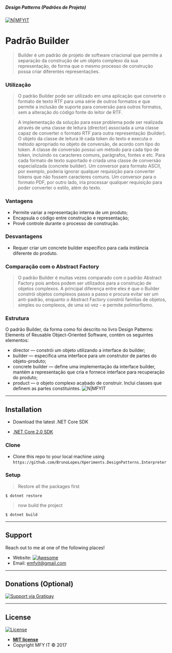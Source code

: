 ##### Design Patterns (Padrões de Projeto)     
[![N|MFYIT](https://contrib.azurewebsites.net/mfyit_card.png)](http://mfyit.azurewebsites.net) 


# Padrão Builder 

> Builder é um padrão de projeto de software criacional que permite a separação da construção de um objeto complexo da sua representação, de forma que o mesmo processo de construção possa criar diferentes representações.

### Utilização

> O padrão Builder pode ser utilizado em uma aplicação que converte o formato de texto RTF para uma série de outros formatos e que permite a inclusão de suporte para conversão para outros formatos, sem a alteração do código fonte do leitor de RTF.

> A implementação da solução para esse problema pode ser realizada através de uma classe de leitura (director) associada a uma classe capaz de converter o formato RTF para outra representação (builder). O objeto da classe de leitura lê cada token do texto e executa o método apropriado no objeto de conversão, de acordo com tipo do token. A classe de conversão possui um método para cada tipo de token, incluindo os caracteres comuns, parágrafos, fontes e etc. Para cada formato de texto suportado é criada uma classe de conversão especializada (concrete builder). Um conversor para formato ASCII, por exemplo, poderia ignorar qualquer requisição para converter tokens que não fossem caracteres comuns. Um conversor para o formato PDF, por outro lado, iria processar qualquer requisição para poder converter o estilo, além do texto.

### Vantagens
* Permite variar a representação interna de um produto;
* Encapsula o código entre construção e representação;
* Provê controle durante o processo de construção.

### Desvantagens
* Requer criar um concrete builder específico para cada instância diferente do produto.

### Comparação com o Abstract Factory
> O padrão Builder é muitas vezes comparado com o padrão Abstract Factory pois ambos podem ser utilizados para a construção de objetos complexos. A principal diferença entre eles é que o Builder constrói objetos complexos passo a passo e procura evitar ser um anti-padrão, enquanto o Abstract Factory constrói famílias de objetos, simples ou complexos, de uma só vez - e permite polimorfismo.

### Estrutura
O padrão Builder, da forma como foi descrito no livro Design Patterns: Elements of Reusable Object-Oriented Software, contém os seguintes elementos:

* director — constrói um objeto utilizando a interface do builder;
* builder — especifica uma interface para um construtor de partes do objeto-produto;
* concrete builder — define uma implementação da interface builder, mantém a representação que cria e fornece interface para recuperação do produto;
* product — o objeto complexo acabado de construir. Inclui classes que definem as partes constituintes.
![N|MFYIT](https://upload.wikimedia.org/wikipedia/commons/thumb/f/f3/Builder_UML_class_diagram.svg/500px-Builder_UML_class_diagram.svg.png)

---

## Installation

- Download the latest .NET Core SDK

* [.NET Core 2.0 SDK](release-notes/download-archives/2.0.3.md)

### Clone

- Clone this repo to your local machine using `https://github.com/BrunoLopes/Xperiments.DesignPatterns.Interpreter`

### Setup



> Restore all the packages first

```shell
$ dotnet restore
```

> now build the project

```shell
$ dotnet build
```
---

## Support

Reach out to me at one of the following places!

- Website:  [![Awesome](https://cdn.rawgit.com/sindresorhus/awesome/d7305f38d29fed78fa85652e3a63e154dd8e8829/media/badge.svg)](http://mfyit.azurewebsites.net)
- Email: emfyit@gmail.com

---

## Donations (Optional)

[![Support via Gratipay](https://cdn.rawgit.com/gratipay/gratipay-badge/2.3.0/dist/gratipay.png)](https://liberapay.com/brunolopes/donate)


---

## License

[![License](http://img.shields.io/:license-mit-blue.svg?style=flat-square)](http://badges.mit-license.org)

- **[MIT license](http://opensource.org/licenses/mit-license.php)**
- Copyright MFY IT © 2017  
